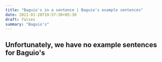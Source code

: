 ```yaml
---
title: "Baguio's in a sentence | Baguio's example sentences"
date: 2021-01-20T19:57:50+05:30
draft: falses
summary: "Baguio's"
---
```

## Unfortunately, we have no example sentences for Baguio's                 
